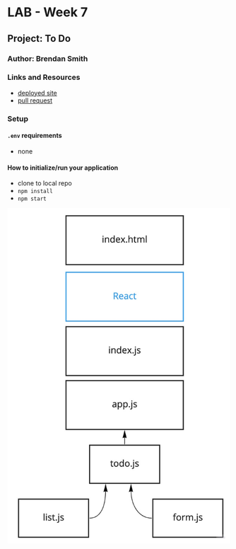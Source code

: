 # LAB - Week 7

## Project: To Do

### Author: Brendan Smith

### Links and Resources

- [deployed site]()
- [pull request]()

### Setup

#### `.env` requirements

- none

#### How to initialize/run your application

- clone to local repo
- `npm install`
- `npm start`

<!-- #### Tests -->

<!-- - Run tests with `npm test` -->

<!-- #### UML / Application Wiring Diagram -->

![TODO](uml.jpg)
